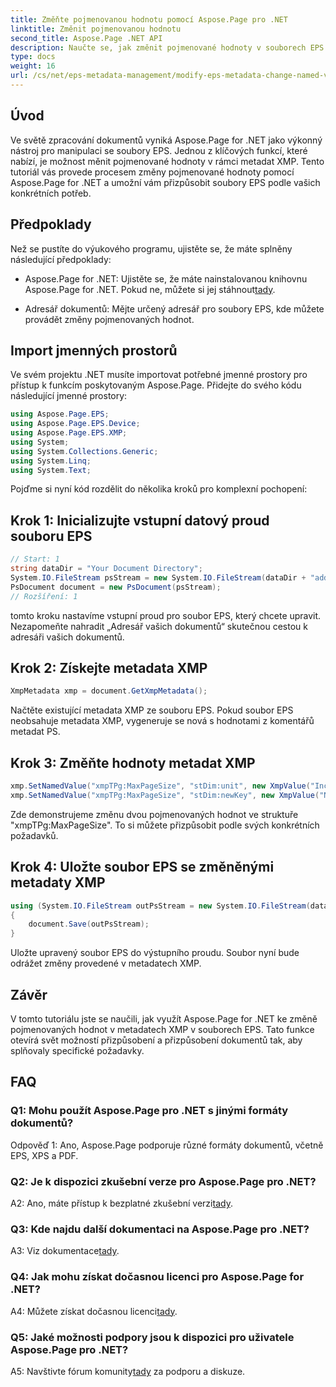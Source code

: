 ```yaml
---
title: Změňte pojmenovanou hodnotu pomocí Aspose.Page pro .NET
linktitle: Změnit pojmenovanou hodnotu
second_title: Aspose.Page .NET API
description: Naučte se, jak změnit pojmenované hodnoty v souborech EPS pomocí Aspose.Page for .NET. Přizpůsobte si metadata XMP bez námahy pro zpracování dokumentů na míru.
type: docs
weight: 16
url: /cs/net/eps-metadata-management/modify-eps-metadata-change-named-value/
---
```

## Úvod

Ve světě zpracování dokumentů vyniká Aspose.Page for .NET jako výkonný nástroj pro manipulaci se soubory EPS. Jednou z klíčových funkcí, které nabízí, je možnost měnit pojmenované hodnoty v rámci metadat XMP. Tento tutoriál vás provede procesem změny pojmenované hodnoty pomocí Aspose.Page for .NET a umožní vám přizpůsobit soubory EPS podle vašich konkrétních potřeb.

## Předpoklady

Než se pustíte do výukového programu, ujistěte se, že máte splněny následující předpoklady:

-  Aspose.Page for .NET: Ujistěte se, že máte nainstalovanou knihovnu Aspose.Page for .NET. Pokud ne, můžete si jej stáhnout[tady](https://releases.aspose.com/page/net/).

- Adresář dokumentů: Mějte určený adresář pro soubory EPS, kde můžete provádět změny pojmenovaných hodnot.

## Import jmenných prostorů

Ve svém projektu .NET musíte importovat potřebné jmenné prostory pro přístup k funkcím poskytovaným Aspose.Page. Přidejte do svého kódu následující jmenné prostory:

```csharp
using Aspose.Page.EPS;
using Aspose.Page.EPS.Device;
using Aspose.Page.EPS.XMP;
using System;
using System.Collections.Generic;
using System.Linq;
using System.Text;
```

Pojďme si nyní kód rozdělit do několika kroků pro komplexní pochopení:

## Krok 1: Inicializujte vstupní datový proud souboru EPS

```csharp
// Start: 1
string dataDir = "Your Document Directory";
System.IO.FileStream psStream = new System.IO.FileStream(dataDir + "add_named_value_input.eps", System.IO.FileMode.Open, System.IO.FileAccess.Read);
PsDocument document = new PsDocument(psStream);
// Rozšíření: 1
```

tomto kroku nastavíme vstupní proud pro soubor EPS, který chcete upravit. Nezapomeňte nahradit „Adresář vašich dokumentů“ skutečnou cestou k adresáři vašich dokumentů.

## Krok 2: Získejte metadata XMP

```csharp
XmpMetadata xmp = document.GetXmpMetadata();
```

Načtěte existující metadata XMP ze souboru EPS. Pokud soubor EPS neobsahuje metadata XMP, vygeneruje se nová s hodnotami z komentářů metadat PS.

## Krok 3: Změňte hodnoty metadat XMP

```csharp
xmp.SetNamedValue("xmpTPg:MaxPageSize", "stDim:unit", new XmpValue("Inches"));
xmp.SetNamedValue("xmpTPg:MaxPageSize", "stDim:newKey", new XmpValue("NewValue"));
```

Zde demonstrujeme změnu dvou pojmenovaných hodnot ve struktuře "xmpTPg:MaxPageSize". To si můžete přizpůsobit podle svých konkrétních požadavků.

## Krok 4: Uložte soubor EPS se změněnými metadaty XMP

```csharp
using (System.IO.FileStream outPsStream = new System.IO.FileStream(dataDir + "change_named_value_output.eps", System.IO.FileMode.Create, System.IO.FileAccess.Write))
{
    document.Save(outPsStream);
}
```

Uložte upravený soubor EPS do výstupního proudu. Soubor nyní bude odrážet změny provedené v metadatech XMP.

## Závěr

V tomto tutoriálu jste se naučili, jak využít Aspose.Page for .NET ke změně pojmenovaných hodnot v metadatech XMP v souborech EPS. Tato funkce otevírá svět možností přizpůsobení a přizpůsobení dokumentů tak, aby splňovaly specifické požadavky.

## FAQ

### Q1: Mohu použít Aspose.Page pro .NET s jinými formáty dokumentů?

Odpověď 1: Ano, Aspose.Page podporuje různé formáty dokumentů, včetně EPS, XPS a PDF.

### Q2: Je k dispozici zkušební verze pro Aspose.Page pro .NET?

 A2: Ano, máte přístup k bezplatné zkušební verzi[tady](https://releases.aspose.com/).

### Q3: Kde najdu další dokumentaci na Aspose.Page pro .NET?

 A3: Viz dokumentace[tady](https://reference.aspose.com/page/net/).

### Q4: Jak mohu získat dočasnou licenci pro Aspose.Page for .NET?

 A4: Můžete získat dočasnou licenci[tady](https://purchase.aspose.com/temporary-license/).

### Q5: Jaké možnosti podpory jsou k dispozici pro uživatele Aspose.Page pro .NET?

 A5: Navštivte fórum komunity[tady](https://forum.aspose.com/c/page/39) za podporu a diskuze.